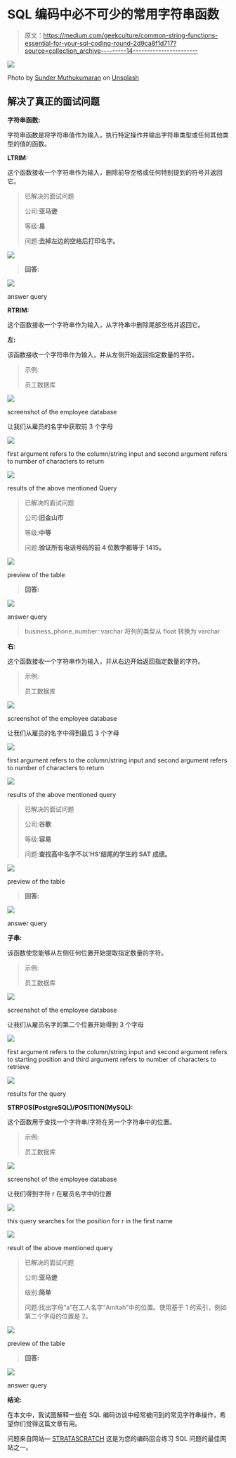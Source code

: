 # SQL 编码中必不可少的常用字符串函数

> 原文：<https://medium.com/geekculture/common-string-functions-essential-for-your-sql-coding-round-2d9ca8f1d717?source=collection_archive---------14----------------------->

![](img/a7eb7c654bb2f9552ffc7e588f642d64.png)

Photo by [Sunder Muthukumaran](https://unsplash.com/@sunder_2k25?utm_source=medium&utm_medium=referral) on [Unsplash](https://unsplash.com/?utm_source=medium&utm_medium=referral)

## 解决了真正的面试问题

**字符串函数:**

字符串函数是将字符串值作为输入，执行特定操作并输出字符串类型或任何其他类型的值的函数。

**LTRIM:**

这个函数接收一个字符串作为输入，删除前导空格或任何特别提到的符号并返回它。

> 已解决的面试问题
> 
> 公司:**亚马逊**
> 
> 等级:**易**
> 
> 问题:**去掉左边的空格后打印名字。**

![](img/c04b2a843446491664e340a2dc5fc71f.png)

> **回答:**

![](img/7bd9cf567a8c0361bb59d27fdd32fa7b.png)

answer query

**RTRIM:**

这个函数接收一个字符串作为输入，从字符串中删除尾部空格并返回它。

**左:**

该函数接收一个字符串作为输入，并从左侧开始返回指定数量的字符。

> 示例:
> 
> 员工数据库

![](img/a5ee38482ffc6399b63ffb7686643aa0.png)

screenshot of the employee database

让我们从雇员的名字中获取前 3 个字母

![](img/ca9d0da5a1045dc734f9d44fe50e2ae4.png)

first argument refers to the column/string input and second argument refers to number of characters to return

![](img/aa5d950ee6823c8249469fcd5bcec141.png)

results of the above mentioned Query

> 已解决的面试问题
> 
> 公司:**旧金山市**
> 
> 等级:**中等**
> 
> 问题:**验证所有电话号码的前 4 位数字都等于 1415。**

![](img/87f450ac5374e14ffc3c7b819df064a6.png)

preview of the table

> **回答:**

![](img/b0485bee630eb3f38c29f20cf756aebc.png)

answer query

> business_phone_number::varchar 将列的类型从 float 转换为 varchar

**右:**

这个函数接收一个字符串作为输入，并从右边开始返回指定数量的字符。

> 示例:
> 
> 员工数据库

![](img/a5ee38482ffc6399b63ffb7686643aa0.png)

screenshot of the employee database

让我们从雇员的名字中得到最后 3 个字母

![](img/fa1deea6d1ed230c8e84d137e1958544.png)

first argument refers to the column/string input and second argument refers to number of characters to return

![](img/2b106d6eaa7a4350a3529db027af640c.png)

results of the above mentioned query

> 已解决的面试问题
> 
> 公司:**谷歌**
> 
> 等级:**容易**
> 
> 问题:**查找高中名字不以‘HS’结尾的学生的 SAT 成绩。**

![](img/c5533d106c5750d7bc39cb039241af58.png)

preview of the table

> **回答:**

![](img/18e6e4db15e8cc5a22d5b80908d0d300.png)

answer query

**子串:**

该函数使您能够从左侧任何位置开始提取指定数量的字符。

> 示例:
> 
> 员工数据库

![](img/a5ee38482ffc6399b63ffb7686643aa0.png)

screenshot of the employee database

让我们从雇员名字的第二个位置开始得到 3 个字母

![](img/7392bc97070408ff01840ad318cdc502.png)

first argument refers to the column/string input and second argument refers to starting position and third argument refers to number of characters to retrieve

![](img/5155164c168fd40ae0d43230c06cc0b2.png)

results for the query

**STRPOS(PostgreSQL)/POSITION(MySQL):**

这个函数用于查找一个字符串/字符在另一个字符串中的位置。

> 示例:
> 
> 员工数据库

![](img/a5ee38482ffc6399b63ffb7686643aa0.png)

screenshot of the employee database

让我们得到字符 r 在雇员名字中的位置

![](img/fd175dca46fe8447e98ef6f8df8b5d90.png)

this query searches for the position for r in the first name

![](img/0e908f30f174a5c9ff953fc700258d20.png)

result of the above mentioned query

> 已解决的面试问题
> 
> 公司:**亚马逊**
> 
> 级别:**简单**
> 
> 问题:找出字母“a”在工人名字“Amitah”中的位置。使用基于 1 的索引，例如第二个字母的位置是 2。

![](img/3d4985bd0a0b147c79a2851585bb29bd.png)

preview of the table

> **回答:**

![](img/4d62e16e53ab408533546a619a8519d8.png)

answer query

**结论:**

在本文中，我试图解释一些在 SQL 编码访谈中经常被问到的常见字符串操作，希望你们觉得这篇文章有用。

问题来自网站— [STRATASCRATCH](https://www.stratascratch.com/) 这是为您的编码回合练习 SQL 问题的最佳网站之一。